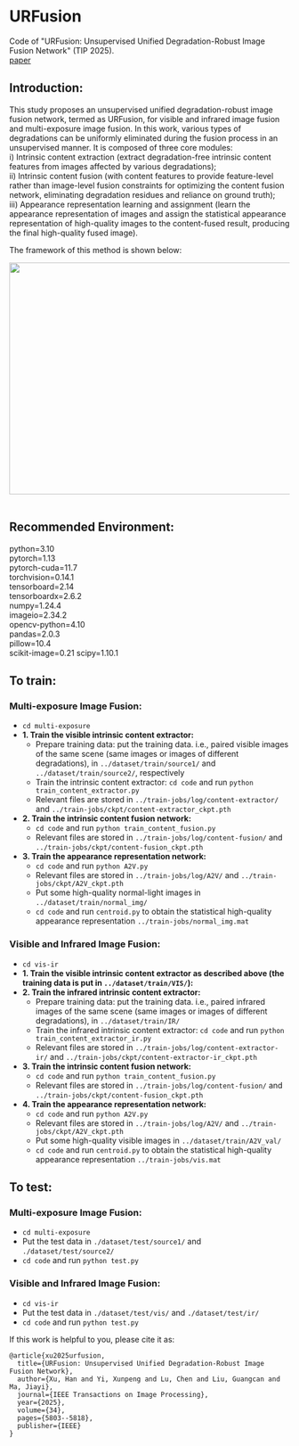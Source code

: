 # URFusion
Code of "URFusion: Unsupervised Unified Degradation-Robust Image Fusion Network" (TIP 2025).<br>
[paper](https://github.com/hanna-xu/URFusion/blob/main/paper.pdf)

## Introduction:
This study proposes an unsupervised unified degradation-robust image fusion network, termed as URFusion, for visible and infrared image fusion and multi-exposure image fusion. In this work, various types of degradations can be uniformly eliminated during the fusion process in an unsupervised manner. It is composed of three core modules:<br>
i) Intrinsic content extraction (extract degradation-free intrinsic content features from images affected by various degradations);<br>
ii) Intrinsic content fusion (with content features to provide feature-level rather than image-level fusion constraints for optimizing the content fusion network, eliminating degradation residues and reliance on ground truth);<br>
iii) Appearance representation learning and assignment (learn the appearance representation of images and assign the statistical appearance representation of high-quality images to the content-fused result, producing the final high-quality fused image).
<br>

The framework of this method is shown below:
<div align=center><img src="https://github.com/hanna-xu/others/blob/master/images/URFusion_framework.jpg" width="870" height="416"/></div>
<br>


## Recommended Environment:
python=3.10<br>
pytorch=1.13<br>
pytorch-cuda=11.7<br>
torchvision=0.14.1<br>
tensorboard=2.14<br>
tensorboardx=2.6.2<br>
numpy=1.24.4<br>
imageio=2.34.2<br>
opencv-python=4.10<br>
pandas=2.0.3<br>
pillow=10.4<br>
scikit-image=0.21
scipy=1.10.1<br>

## __To train:__
### Multi-exposure Image Fusion:
*  `cd multi-exposure`<br>
* __1. Train the visible intrinsic content extractor:__<br>
  * Prepare training data: put the training data. i.e., paired visible images of the same scene (same images or images of different degradations), in `../dataset/train/source1/` and `../dataset/train/source2/`, respectively
  * Train the intrinsic content extractor: `cd code` and run `python train_content_extractor.py`<br>
  * Relevant files are stored in `../train-jobs/log/content-extractor/` and `../train-jobs/ckpt/content-extractor_ckpt.pth`
* __2. Train the intrinsic content fusion network:__<br>
  * `cd code` and run `python train_content_fusion.py`<br>
  * Relevant files are stored in `../train-jobs/log/content-fusion/` and `../train-jobs/ckpt/content-fusion_ckpt.pth`
* __3. Train the appearance representation network:__<br>
  * `cd code` and run `python A2V.py`<br>
  * Relevant files are stored in `../train-jobs/log/A2V/` and `../train-jobs/ckpt/A2V_ckpt.pth`
  * Put some high-quality normal-light images in `../dataset/train/normal_img/`
  * `cd code` and run `centroid.py` to obtain the statistical high-quality appearance representation `../train-jobs/normal_img.mat`<br>

### Visible and Infrared Image Fusion:
*  `cd vis-ir`<br>
* __1. Train the visible intrinsic content extractor as described above (the training data is put in `../dataset/train/VIS/`):__<br>
* __2. Train the infrared intrinsic content extractor:__<br>
  * Prepare training data: put the training data. i.e., paired infrared images of the same scene (same images or images of different degradations), in `../dataset/train/IR/`
  * Train the infrared intrinsic content extractor: `cd code` and run `python train_content_extractor_ir.py`<br>
  * Relevant files are stored in `../train-jobs/log/content-extractor-ir/` and `../train-jobs/ckpt/content-extractor-ir_ckpt.pth`
* __3. Train the intrinsic content fusion network:__<br>
  * `cd code` and run `python train_content_fusion.py`<br>
  * Relevant files are stored in `../train-jobs/log/content-fusion/` and `../train-jobs/ckpt/content-fusion_ckpt.pth`
* __4. Train the appearance representation network:__<br>
  * `cd code` and run `python A2V.py`<br>
  * Relevant files are stored in `../train-jobs/log/A2V/` and `../train-jobs/ckpt/A2V_ckpt.pth`
  * Put some high-quality visible images in `../dataset/train/A2V_val/`
  * `cd code` and run `centroid.py` to obtain the statistical high-quality appearance representation `../train-jobs/vis.mat`<br>


## __To test:__
### Multi-exposure Image Fusion:
* `cd multi-exposure`<br>
* Put the test data in `./dataset/test/source1/` and `./dataset/test/source2/`
* `cd code` and run `python test.py`<br>

### Visible and Infrared Image Fusion:
* `cd vis-ir`<br>
* Put the test data in `./dataset/test/vis/` and `./dataset/test/ir/`
* `cd code` and run `python test.py`<br>

If this work is helpful to you, please cite it as:
```
@article{xu2025urfusion,
  title={URFusion: Unsupervised Unified Degradation-Robust Image Fusion Network},
  author={Xu, Han and Yi, Xunpeng and Lu, Chen and Liu, Guangcan and Ma, Jiayi},
  journal={IEEE Transactions on Image Processing},
  year={2025},
  volume={34},
  pages={5803--5818},
  publisher={IEEE}
}
```

